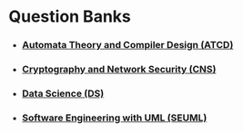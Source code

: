 # Question Banks

- ### [Automata Theory and Compiler Design (ATCD)](./question-banks/automata-theory-and-compiler-design)

- ### [Cryptography and Network Security (CNS)](./question-banks/cryptography-and-network-security)

- ### [Data Science (DS)](./question-banks/data-science)

- ### [Software Engineering with UML (SEUML)](./question-banks/software-engineering-with-uml)
